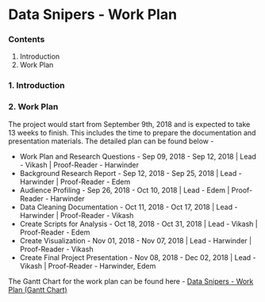 # Data Snipers - Work Plan

### Contents
1. Introduction
2. Work Plan

### 1. Introduction

### 2. Work Plan
The project would start from September 9th, 2018 and is expected to take 13 weeks to finish. This includes the time to prepare the documentation and presentation materials. The detailed plan can be found below -
* Work Plan and Research Questions - 	Sep 09, 2018	-	Sep 12, 2018	|	Lead - Vikash | Proof-Reader - Harwinder
* Background Research Report -			Sep 12, 2018	-	Sep 25, 2018	|	Lead - Harwinder | Proof-Reader - Edem
* Audience Profiling -					Sep 26, 2018	-	Oct 10, 2018	|	Lead - Edem | Proof-Reader - Harwinder
* Data Cleaning Documentation -			Oct 11, 2018	-	Oct 17, 2018	|	Lead - Harwinder | Proof-Reader - Vikash
* Create Scripts for Analysis -			Oct 18, 2018	-	Oct 31, 2018	|	Lead - Vikash | Proof-Reader - Edem
* Create Visualization -				Nov 01, 2018	-	Nov 07, 2018	|	Lead - Harwinder | Proof-Reader - Vikash
* Create Final Project Presentation -	Nov 08, 2018	-	Dec 02, 2018	|	Lead - Vikash | Proof-Reader - Harwinder, Edem

The Gantt Chart for the work plan can be found here - [Data Snipers - Work Plan (Gantt Chart)](https://github.com/EdemD/DataSnipers/blob/master/1%20Work%20Plan/Project%20Plan%20-%20Gantt%20Chart.pdf)